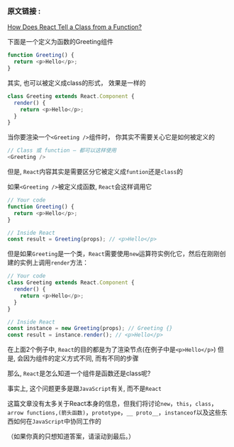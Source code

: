 ### 原文链接 :

[How Does React Tell a Class from a Function? ](https://overreacted.io/how-does-react-tell-a-class-from-a-function/)

下面是一个定义为函数的Greeting组件
```js
function Greeting() {
  return <p>Hello</p>;
}
```

其实, 也可以被定义成class的形式， 效果是一样的

```js
class Greeting extends React.Component {
  render() {
    return <p>Hello</p>;
  }
}
```

当你要渲染一个`<Greeting />`组件时， 你其实不需要关心它是如何被定义的

```js
// Class 或 function — 都可以这样使用
<Greeting />
```

但是, `React`内容其实是需要区分它被定义成`funtion`还是`class`的

如果`<Greeting />`被定义成函数, `React`会这样调用它

```js
// Your code
function Greeting() {
  return <p>Hello</p>;
}

// Inside React
const result = Greeting(props); // <p>Hello</p>
```

但是如果`Greeting`是一个类，`React`需要使用`new`运算符实例化它，然后在刚刚创建的实例上调用`render`方法：

```js
// Your code
class Greeting extends React.Component {
  render() {
    return <p>Hello</p>;
  }
}

// Inside React
const instance = new Greeting(props); // Greeting {}
const result = instance.render(); // <p>Hello</p>
```

在上面2个例子中, `React`的目的都是为了渲染节点(在例子中是`<p>Hello</p>`)
但是, 会因为组件的定义方式不同, 而有不同的步骤

那么, `React`是怎么知道一个组件是函数还是class呢?

事实上, 这个问题更多是跟`JavaScript`有关, 而不是`React`

这篇文章没有太多关于React本身的信息，但我们将讨论`new`，`this`，`class`，`arrow functions,(箭头函数)`，`prototype`，`__ proto__`，`instanceof`以及这些东西如何在`JavaScript`中协同工作的

（如果你真的只想知道答案，请滚动到最后。）